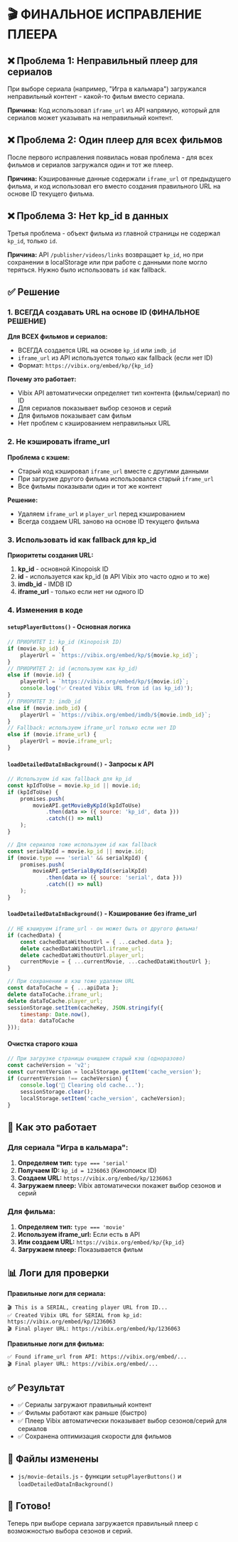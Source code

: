 # 🎬 ФИНАЛЬНОЕ ИСПРАВЛЕНИЕ ПЛЕЕРА

## ❌ Проблема 1: Неправильный плеер для сериалов

При выборе сериала (например, "Игра в кальмара") загружался неправильный контент - какой-то фильм вместо сериала.

**Причина:** Код использовал `iframe_url` из API напрямую, который для сериалов может указывать на неправильный контент.

## ❌ Проблема 2: Один плеер для всех фильмов

После первого исправления появилась новая проблема - для всех фильмов и сериалов загружался один и тот же плеер.

**Причина:** Кэшированные данные содержали `iframe_url` от предыдущего фильма, и код использовал его вместо создания правильного URL на основе ID текущего фильма.

## ❌ Проблема 3: Нет kp_id в данных

Третья проблема - объект фильма из главной страницы не содержал `kp_id`, только `id`.

**Причина:** API `/publisher/videos/links` возвращает `kp_id`, но при сохранении в localStorage или при работе с данными поле могло теряться. Нужно было использовать `id` как fallback.

## ✅ Решение

### 1. ВСЕГДА создавать URL на основе ID (ФИНАЛЬНОЕ РЕШЕНИЕ)

**Для ВСЕХ фильмов и сериалов:**
- ВСЕГДА создается URL на основе `kp_id` или `imdb_id`
- `iframe_url` из API используется только как fallback (если нет ID)
- Формат: `https://vibix.org/embed/kp/{kp_id}`

**Почему это работает:**
- Vibix API автоматически определяет тип контента (фильм/сериал) по ID
- Для сериалов показывает выбор сезонов и серий
- Для фильмов показывает сам фильм
- Нет проблем с кэшированием неправильных URL

### 2. Не кэшировать iframe_url

**Проблема с кэшем:**
- Старый код кэшировал `iframe_url` вместе с другими данными
- При загрузке другого фильма использовался старый `iframe_url`
- Все фильмы показывали один и тот же контент

**Решение:**
- Удаляем `iframe_url` и `player_url` перед кэшированием
- Всегда создаем URL заново на основе ID текущего фильма

### 3. Использовать id как fallback для kp_id

**Приоритеты создания URL:**
1. **kp_id** - основной Kinopoisk ID
2. **id** - используется как kp_id (в API Vibix это часто одно и то же)
3. **imdb_id** - IMDB ID
4. **iframe_url** - только если нет ни одного ID

### 4. Изменения в коде

#### `setupPlayerButtons()` - Основная логика

```javascript
// ПРИОРИТЕТ 1: kp_id (Kinopoisk ID)
if (movie.kp_id) {
    playerUrl = `https://vibix.org/embed/kp/${movie.kp_id}`;
}
// ПРИОРИТЕТ 2: id (используем как kp_id)
else if (movie.id) {
    playerUrl = `https://vibix.org/embed/kp/${movie.id}`;
    console.log('✅ Created Vibix URL from id (as kp_id)');
}
// ПРИОРИТЕТ 3: imdb_id
else if (movie.imdb_id) {
    playerUrl = `https://vibix.org/embed/imdb/${movie.imdb_id}`;
}
// Fallback: используем iframe_url только если нет ID
else if (movie.iframe_url) {
    playerUrl = movie.iframe_url;
}
```

#### `loadDetailedDataInBackground()` - Запросы к API

```javascript
// Используем id как fallback для kp_id
const kpIdToUse = movie.kp_id || movie.id;
if (kpIdToUse) {
    promises.push(
        movieAPI.getMovieByKpId(kpIdToUse)
            .then(data => ({ source: 'kp_id', data }))
            .catch(() => null)
    );
}

// Для сериалов тоже используем id как fallback
const serialKpId = movie.kp_id || movie.id;
if (movie.type === 'serial' && serialKpId) {
    promises.push(
        movieAPI.getSerialByKpId(serialKpId)
            .then(data => ({ source: 'serial', data }))
            .catch(() => null)
    );
}
```

#### `loadDetailedDataInBackground()` - Кэширование без iframe_url

```javascript
// НЕ кэшируем iframe_url - он может быть от другого фильма!
if (cachedData) {
    const cachedDataWithoutUrl = { ...cached.data };
    delete cachedDataWithoutUrl.iframe_url;
    delete cachedDataWithoutUrl.player_url;
    currentMovie = { ...currentMovie, ...cachedDataWithoutUrl };
}

// При сохранении в кэш тоже удаляем URL
const dataToCache = { ...apiData };
delete dataToCache.iframe_url;
delete dataToCache.player_url;
sessionStorage.setItem(cacheKey, JSON.stringify({
    timestamp: Date.now(),
    data: dataToCache
}));
```

#### Очистка старого кэша

```javascript
// При загрузке страницы очищаем старый кэш (одноразово)
const cacheVersion = 'v2';
const currentVersion = localStorage.getItem('cache_version');
if (currentVersion !== cacheVersion) {
    console.log('🧹 Clearing old cache...');
    sessionStorage.clear();
    localStorage.setItem('cache_version', cacheVersion);
}
```

## 🎯 Как это работает

### Для сериала "Игра в кальмара":

1. **Определяем тип:** `type === 'serial'`
2. **Получаем ID:** `kp_id = 1236063` (Кинопоиск ID)
3. **Создаем URL:** `https://vibix.org/embed/kp/1236063`
4. **Загружаем плеер:** Vibix автоматически покажет выбор сезонов и серий

### Для фильма:

1. **Определяем тип:** `type === 'movie'`
2. **Используем iframe_url:** Если есть в API
3. **Или создаем URL:** `https://vibix.org/embed/kp/{kp_id}`
4. **Загружаем плеер:** Показывается фильм

## 📊 Логи для проверки

**Правильные логи для сериала:**
```
🎬 This is a SERIAL, creating player URL from ID...
✅ Created Vibix URL for SERIAL from kp_id: https://vibix.org/embed/kp/1236063
🎬 Final player URL: https://vibix.org/embed/kp/1236063
```

**Правильные логи для фильма:**
```
✅ Found iframe_url from API: https://vibix.org/embed/...
🎬 Final player URL: https://vibix.org/embed/...
```

## ✅ Результат

- ✅ Сериалы загружают правильный контент
- ✅ Фильмы работают как раньше (быстро)
- ✅ Плеер Vibix автоматически показывает выбор сезонов/серий для сериалов
- ✅ Сохранена оптимизация скорости для фильмов

## 🔧 Файлы изменены

- `js/movie-details.js` - функции `setupPlayerButtons()` и `loadDetailedDataInBackground()`

## 🎉 Готово!

Теперь при выборе сериала загружается правильный плеер с возможностью выбора сезонов и серий.
